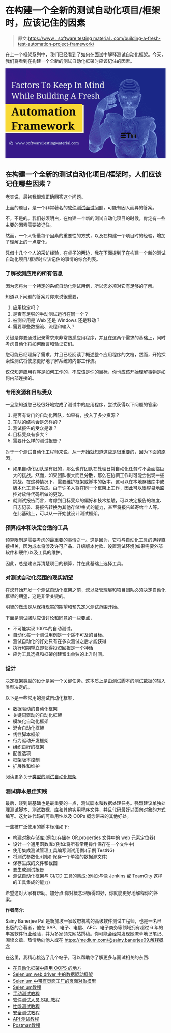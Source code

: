# 在构建一个全新的测试自动化项目/框架时，应该记住的因素

> 原文:[https://www . software testing material . com/building-a-fresh-test-automation-project-framework/](https://www.softwaretestingmaterial.com/building-a-fresh-test-automation-project-framework/)

在上一个框架系列中，我们已经看到了[如何在面试](https://www.softwaretestingmaterial.com/explain-test-automation-framework/)中解释测试自动化框架。今天，我们将看到在构建一个全新的测试自动化框架时应该记住的因素。

![Factors That One Should Keep In Mind While Building A Fresh Test Automation Project / Framework](img/39d2d223c7035bf0bf47ca5f488c23cd.png)

## 在构建一个全新的测试自动化项目/框架时，人们应该记住哪些因素？

老实说，最初我很难正确回答这个问题。

上面的题目，是一个非常著名的[软件测试面试问题](https://www.softwaretestingmaterial.com/100-software-testing-interview-questions/)，可能有因人而异的答案。

不，不是的。我们必须明白，在构建一个新的测试自动化项目的时候，肯定有一些主要的因素需要被记住。

然而，一个人衡量每个因素的重要性的方式，以及在构建一个项目时的经验，增加了理解上的一点变化。

凭借十几个个人的采访经验，在桌子的两边，我在下面提到了在构建一个新的测试自动化项目/框架时应该记住的事情的综合列表。

### **了解被测应用的所有信息**

因为您将为一个特定的系统自动化测试用例，所以您必须对它有足够的了解。

知道以下问题的答案对你来说很重要，

1.  应用稳定吗？
2.  是否有足够的手动测试运行在同一个？
3.  被测应用是 Web 还是 Windows 还是移动？
4.  需要哪些数据流、流程和输入？

关键是你要通过记录需求来非常熟悉应用程序，并且在这两个需求的基础上，同时考虑自动化将如何断言和验证它们。

您可能已经理解了需求，并且已经阅读了概述整个应用程序的文档，然而，开始探索性测试将使您更好地了解系统的内部工作流。

仅仅知道应用程序是如何工作的，不应该是你的目标，你也应该开始理解事物是如何内部连接的。

### **专用资源和目标受众**

一旦您知道您已经很好地完成了测试中的应用程序，尝试获得以下问题的答案:

1.  是否有专门的自动化团队，如果有，投入了多少资源？
2.  车队的结构会是怎样的？
3.  测试报告的受众是谁？
4.  目标受众有多大？
5.  需要什么样的测试报告？

对于一个测试自动化工程师来说，从一开始就知道这些是很重要的，因为下面的原因，

*   如果自动化团队是有限的，那么也许团队在处理日常自动化任务时不会面临巨大的挑战。然而，如果团队很大而且分散，那么在协调工作时可能会出现一些挑战。在这种情况下，需要维护框架或脚本的版本。这可以在本地存储库中或版本化工具中完成。由于许多人将在同一个框架上工作，因此可以很容易地监控对软件代码所做的更改。
*   就测试报告而言，考虑到目标受众的偏好和技术接触，可以决定报告的粒度、日志记录、将报告转换为其他存储/格式的能力，甚至将报告邮寄给个人等。在此基础上，可以从一开始就设计测试框架。

### **预算成本和决定合适的工具**

预算限制是需要考虑的最重要的事情之一。这是因为，它将与自动化工具的选择直接相关，因为成本将涉及许可产品、升级版本付款、设置测试环境(如果需要外部软件和硬件)以及工具的维护。

因此，总是建议弄清楚项目的预算，并在此基础上选择工具。

### **对测试自动化范围的现实期望**

在您开始开发一个测试自动化框架之前，您以及管理层和项目团队必须决定自动化框架的期望，这是非常关键的。

明智的做法是从保持现实的期望和预先定义测试范围开始。

下面是测试团队应该讨论和同意的一些要点，

*   不可能实现 100%的自动测试。
*   自动化每一个测试用例是一个遥不可及的目标。
*   测试自动化的好处只有在多次测试之后才能获得
*   执行和期望立即获得投资回报是一个神话
*   应为工具选择和框架创建留出单独的上升时间。

### **设计**

决定框架类型的设计是另一个关键任务。这本质上是由测试脚本的测试数据的输入类型决定的。

以下是一些常用的测试自动化框架，

*   数据驱动的自动化框架
*   关键词驱动的自动化框架
*   模块化自动化框架
*   混合自动化框架
*   线性脚本框架
*   行为驱动开发框架
*   组织良好的框架
*   配置选项
*   框架版本控制
*   扩展性和维护

阅读更多关于[类型的测试自动化框架](https://www.softwaretestingmaterial.com/types-test-automation-frameworks/)

### **测试脚本最佳实践**

最后，谈到最基础也是最重要的一点，测试脚本和数据处理任务。强烈建议单独处理测试脚本、测试数据、库和其他实用程序文件，并且代码最好以面向对象的方式编写。这允许代码的可重用性以及 OOPs 概念带来的其他好处。

一些被广泛使用的脚本标准如下:

*   构建对象存储库:(例如:存储在 OR.properties 文件中的 web 元素定位器)
*   设计一个通用函数库:(例如:将所有常用操作保存在一个文件中)
*   使用集成测试管理工具编写测试用例:(示例 TestNG)
*   将测试参数化:(例如:保存一个单独的数据源文件)
*   保存生成的文件和截图
*   要生成测试报告
*   测试自动化框架与 CI/CD 工具的集成:(例如:与像 Jenkins 或 TeamCity 这样的工具集成的能力)

希望这对大家有帮助。加分点:你对概念理解得越好，你就能更好地解释你的答案。

**作者简介:**

Sainy Banerjee Pal 是新加坡一家政府机构的高级软件测试工程师，也是一名已出版的合著者，他在 SAP、电子、电信、AFC、电子商务等领域拥有超过 6 年的丰富软件行业经验，并为多家领先网站撰稿。你可能会经常发现她潦草地记笔记、阅读文章、热情地向他人或在 https://medium.com/@sainy.banerjee09.解释概念

在这里，我精心挑选了几个帖子，可以帮助你了解更多与面试相关的东西:

*   [在自动化框架中应用 OOPS 的地方](https://www.softwaretestingmaterial.com/oops-concept-in-automation-framework/)
*   [Selenium web driver 中的数据驱动框架](https://www.softwaretestingmaterial.com/data-driven-framework-selenium-webdriver/)
*   [Selenium 中带有页面工厂的页面对象模型](https://www.softwaretestingmaterial.com/page-object-model/)
*   [Selenium教程](https://www.softwaretestingmaterial.com/selenium-tutorial/)
*   [手动测试教程](https://www.softwaretestingmaterial.com/manual-testing-tutorial/)
*   [软件测试人员 SQL 教程](https://www.softwaretestingmaterial.com/sql-tutorial-complete/)
*   [性能测试教程](https://www.softwaretestingmaterial.com/performance-testing-tutorial/)
*   [安全测试教程](https://www.softwaretestingmaterial.com/security-testing-tutorial/)
*   [API 测试教程](https://www.softwaretestingmaterial.com/api-testing/)
*   [Postman教程](https://www.softwaretestingmaterial.com/postman-tutorial/)
